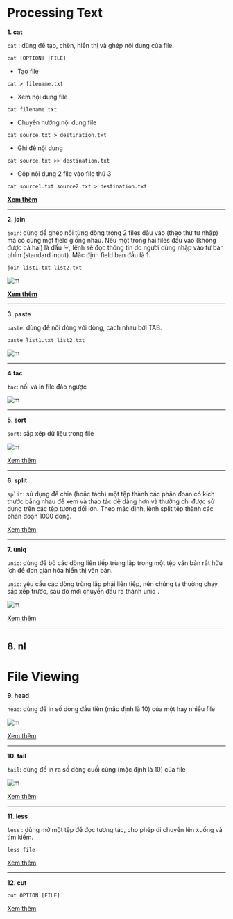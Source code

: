 # Processing Text

**1. cat** 

``cat`` : dùng để tạo, chèn, hiển thị và ghép nội dung của file.


```cat [OPTION] [FILE]```

- Tạo file 

```cat > filename.txt```

- Xem nội dung file 

```cat filename.txt```

- Chuyển hướng nội dung file 

```cat source.txt > destination.txt```

- Ghi đề nội dung 

```cat source.txt >> destination.txt```

- Gộp nội dung 2 file vào file thứ 3 

```cat source1.txt source2.txt > destination.txt```

[**Xem thêm**](https://www.hostinger.vn/huong-dan/linux-cat-command-cach-dung-va-vi-du-cu-the)

----
**2. join**

```join```: dùng để ghép nối từng dòng trong 2 files đầu vào (theo thứ tự nhập) mà có cùng một field giống nhau. Nếu một trong hai files đầu vào (không được cả hai) là dấu ‘–‘, lệnh sẽ đọc thông tin do người dùng nhập vào từ bàn phím (standard input). Măc định field ban đầu là 1.

```join list1.txt list2.txt```


![m](https://github.com/Toeeeee/Thuc_tap_VCCorp/blob/main/Linux/Images/Screenshot%20from%202022-12-16%2015-47-16.png?raw=true)

[**Xem thêm**](https://projektantos.wordpress.com/2009/05/23/cmdintro-join/)


---
**3. paste**

```paste```: dùng để nối dòng với dòng, cách nhau bởi TAB.

```paste list1.txt list2.txt```

![m](https://github.com/Toeeeee/Thuc_tap_VCCorp/blob/main/Linux/Images/Screenshot%20from%202022-12-16%2015-43-53.png?raw=true)

---
**4.tac** 

```tac```: nối và in file đảo ngược

![m](https://github.com/Toeeeee/Thuc_tap_VCCorp/blob/main/Linux/Images/Screenshot%20from%202022-12-16%2015-58-13.png?raw=true)

---

**5. sort** 


```sort```: sắp xêp dữ liệu trong file

![m](https://github.com/Toeeeee/Thuc_tap_VCCorp/blob/main/Linux/Images/Screenshot%20from%202022-12-16%2016-11-43.png?raw=true)


[Xem thêm](https://blogd.net/linux/cac-vi-du-ve-lenh-sort-tren-linux/)

---

**6. split** 


```split```: sử dụng để chia (hoặc tách) một tệp thành các phân đoạn có kích thước bằng nhau để xem và thao tác dễ dàng hơn và thường chỉ được sử dụng trên các tệp tương đối lớn. Theo mặc định, lệnh split tệp thành các phân đoạn 1000 dòng. 

[Xem thêm](https://blogd.net/linux/cach-dung-lenh-sort-uniq-paste-join-split/?utm_source=facebook&utm_medium=fanpage_posts&utm_campaign=daily_post&utm_term=linux&fbclid=IwAR0pbTXnQt3SpzYFsIJQYRvR1_i522bssJrIgEK3OEsgLtBTQ74r4Y8SPZ8)

---

**7. uniq** 

```uniq```: dùng để bỏ các dòng liên tiếp trùng lặp trong một tệp văn bản rất hữu ích để đơn giản hóa hiển thị văn bản.

```uniq```: yêu cầu các dòng trùng lặp phải liên tiếp, nên chúng ta thường chạy sắp xếp trước, sau đó mới chuyển đầu ra thành uniq`.


![m](https://github.com/Toeeeee/Thuc_tap_VCCorp/blob/main/Linux/Images/Screenshot%20from%202022-12-16%2016-36-11.png?raw=true)

[Xem thêm](https://blogd.net/linux/cach-dung-lenh-sort-uniq-paste-join-split/?utm_source=facebook&utm_medium=fanpage_posts&utm_campaign=daily_post&utm_term=linux&fbclid=IwAR0pbTXnQt3SpzYFsIJQYRvR1_i522bssJrIgEK3OEsgLtBTQ74r4Y8SPZ8)

----
**8. nl**
----

# File Viewing 

**9. head** 


```head```: dùng để in số dòng đầu tiên (mặc định là 10) của một hay nhiều file 

![m](https://github.com/Toeeeee/Thuc_tap_VCCorp/blob/main/Linux/Images/Screenshot%20from%202022-12-16%2017-23-12.png?raw=true)


[Xem thêm](https://freetuts.net/lenh-head-trong-linux-3673.html)

---

**10. tail** 

```tail```: dùng để in ra số dòng cuối cùng (mặc định là 10) của file


![m](https://github.com/Toeeeee/Thuc_tap_VCCorp/blob/main/Linux/Images/Screenshot%20from%202022-12-16%2017-28-02.png?raw=true)



[Xem thêm](https://quantrimang.com/cong-nghe/lenh-tail-trong-linux-178005)

--- 

**11. less** 


```less``` : dùng mở một tệp để đọc tương tác, cho phép di chuyển lên xuống và tìm kiếm.

```less file```

[Xem thêm](https://blogd.net/linux/cach-su-dung-head-tail-less-more/)

----

**12. cut** 

```cut OPTION [FILE]```


[Xem thêm](https://hocdevops.com/commands/lenh-cut-trong-linux/)


